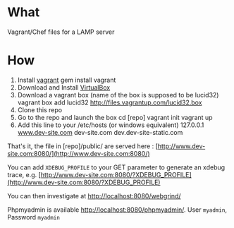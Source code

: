 What
====
Vagrant/Chef files for a LAMP server

How
===
1. Install [vagrant](http://vagrantup.com/)
    gem install vagrant
2. Download and Install [VirtualBox](http://www.virtualbox.org/)
3. Download a vagrant box (name of the box is supposed to be lucid32)
    vagrant box add lucid32 http://files.vagrantup.com/lucid32.box
4. Clone this repo
5. Go to the repo and launch the box
    cd [repo]
    vagrant init
    vagrant up
6. Add this line to your /etc/hosts (or windows equivalent)
    127.0.0.1 www.dev-site.com dev-site.com dev.dev-site-static.com    

That's it, the file in [repo]/public/ are served here : [http://www.dev-site.com:8080/](http://www.dev-site.com:8080/)

You can add `XDEBUG_PROFILE` to your GET parameter to generate an xdebug trace, e.g. [http://www.dev-site.com:8080/?XDEBUG_PROFILE](http://www.dev-site.com:8080/?XDEBUG_PROFILE)

You can then investigate at [http://localhost:8080/webgrind/](http://localhost:8080/webgrind/)

Phpmyadmin is available [http://localhost:8080/phpmyadmin/](http://localhost:8080/phpmyadmin/). User `myadmin`, Password `myadmin`
